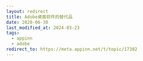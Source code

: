 ```yaml
---
layout: redirect
title: Adobe桌面软件的替代品
date: 2020-06-30
last_modified_at: 2024-03-23
tags:
  - appinn
  - adobe
redirect_to: https://meta.appinn.net/t/topic/17302
---
```

